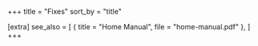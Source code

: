 +++
title = "Fixes"
sort_by = "title"

[extra]
see_also = [
    { title = "Home Manual", file = "home-manual.pdf" },
]
+++

